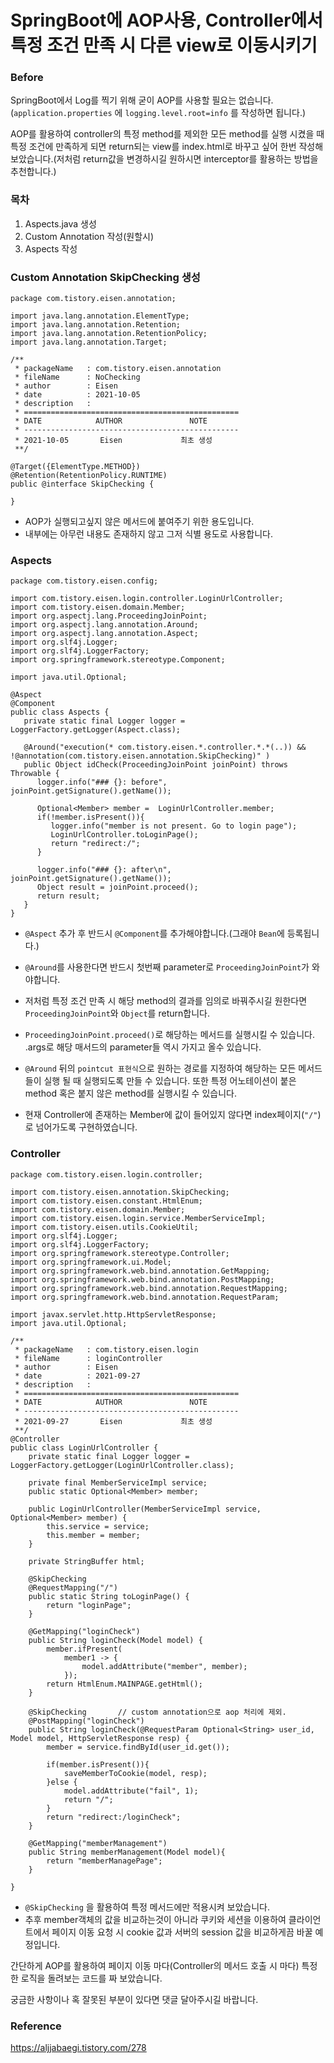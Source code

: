 # SpringBoot에 AOP사용, Controller에서 특정 조건 만족 시 다른 view로 이동시키기

### Before

SpringBoot에서 Log를 찍기 위해 굳이 AOP를 사용할 필요는 없습니다.  (```application.properties``` 에 ```logging.level.root=info``` 를 작성하면 됩니다.)

AOP를 활용하여 controller의 특정 method를 제외한 모든 method를 실행 시켰을 때 특정 조건에 만족하게 되면 return되는 view를 index.html로 바꾸고 싶어 한번 작성해 보았습니다.(저처럼 return값을 변경하시길 원하시면 interceptor를 활용하는 방법을 추천합니다.)

### 목차

1. Aspects.java 생성
2. Custom Annotation 작성(원할시)
3. Aspects 작성

### Custom Annotation SkipChecking 생성

```
package com.tistory.eisen.annotation;

import java.lang.annotation.ElementType;
import java.lang.annotation.Retention;
import java.lang.annotation.RetentionPolicy;
import java.lang.annotation.Target;

/**
 * packageName   : com.tistory.eisen.annotation
 * fileName      : NoChecking
 * author        : Eisen
 * date          : 2021-10-05
 * description   :
 * ================================================
 * DATE            AUTHOR               NOTE
 * ------------------------------------------------
 * 2021-10-05       Eisen             최초 생성
 **/

@Target({ElementType.METHOD})
@Retention(RetentionPolicy.RUNTIME)
public @interface SkipChecking {

}
```

- AOP가 실행되고싶지 않은 메서드에 붙여주기 위한 용도입니다.
- 내부에는 아무런 내용도 존재하지 않고 그저 식별 용도로 사용합니다.



### Aspects

```
package com.tistory.eisen.config;

import com.tistory.eisen.login.controller.LoginUrlController;
import com.tistory.eisen.domain.Member;
import org.aspectj.lang.ProceedingJoinPoint;
import org.aspectj.lang.annotation.Around;
import org.aspectj.lang.annotation.Aspect;
import org.slf4j.Logger;
import org.slf4j.LoggerFactory;
import org.springframework.stereotype.Component;

import java.util.Optional;

@Aspect
@Component
public class Aspects {
   private static final Logger logger = LoggerFactory.getLogger(Aspect.class);

   @Around("execution(* com.tistory.eisen.*.controller.*.*(..)) && !@annotation(com.tistory.eisen.annotation.SkipChecking)" )
   public Object idCheck(ProceedingJoinPoint joinPoint) throws Throwable {
      logger.info("### {}: before", joinPoint.getSignature().getName());
		
      Optional<Member> member =  LoginUrlController.member;
      if(!member.isPresent()){
         logger.info("member is not present. Go to login page");
         LoginUrlController.toLoginPage();
         return "redirect:/";
      }

      logger.info("### {}: after\n", joinPoint.getSignature().getName());
      Object result = joinPoint.proceed();
      return result;
   }
}
```

- ```@Aspect``` 추가 후 반드시 ```@Component```를 추가해야합니다.(그래야 ```Bean```에 등록됩니다.)
- ```@Around```를 사용한다면 반드시 첫번째 parameter로 ```ProceedingJoinPoint```가 와야합니다.
- 저처럼 특정 조건 만족 시 해당 method의 결과를 임의로 바꿔주시길 원한다면 ```ProceedingJoinPoint```와 ```Object```를 return합니다.
- ```ProceedingJoinPoint.proceed()```로 해당하는 메서드를 실행시킬 수 있습니다. .args로 해당 매서드의 parameter들 역시 가지고 올수 있습니다.

- ```@Around``` 뒤의 ```pointcut 표현식```으로 원하는 경로를 지정하여 해당하는 모든 메서드들이 실행 될 때 실행되도록 만들 수 있습니다. 또한 특정 어노테이션이 붙은 method 혹은 붙지 않은 method를 실행시킬 수 있습니다.
- 현재 Controller에 존재하는 Member에 값이 들어있지 않다면 index페이지(```"/"```)로 넘어가도록 구현하였습니다.



### Controller

```
package com.tistory.eisen.login.controller;

import com.tistory.eisen.annotation.SkipChecking;
import com.tistory.eisen.constant.HtmlEnum;
import com.tistory.eisen.domain.Member;
import com.tistory.eisen.login.service.MemberServiceImpl;
import com.tistory.eisen.utils.CookieUtil;
import org.slf4j.Logger;
import org.slf4j.LoggerFactory;
import org.springframework.stereotype.Controller;
import org.springframework.ui.Model;
import org.springframework.web.bind.annotation.GetMapping;
import org.springframework.web.bind.annotation.PostMapping;
import org.springframework.web.bind.annotation.RequestMapping;
import org.springframework.web.bind.annotation.RequestParam;

import javax.servlet.http.HttpServletResponse;
import java.util.Optional;

/**
 * packageName   : com.tistory.eisen.login
 * fileName      : loginController
 * author        : Eisen
 * date          : 2021-09-27
 * description   :
 * ================================================
 * DATE            AUTHOR               NOTE
 * ------------------------------------------------
 * 2021-09-27       Eisen             최초 생성
 **/
@Controller
public class LoginUrlController {
	private static final Logger logger = LoggerFactory.getLogger(LoginUrlController.class);

	private final MemberServiceImpl service;
	public static Optional<Member> member;

	public LoginUrlController(MemberServiceImpl service, Optional<Member> member) {
		this.service = service;
		this.member = member;
	}

	private StringBuffer html;

	@SkipChecking
	@RequestMapping("/")
	public static String toLoginPage() {
		return "loginPage";
	}

	@GetMapping("loginCheck")
	public String loginCheck(Model model) {
		member.ifPresent(
			member1 -> {
				model.addAttribute("member", member);
			});
		return HtmlEnum.MAINPAGE.getHtml();
	}

	@SkipChecking		// custom annotation으로 aop 처리에 제외.
	@PostMapping("loginCheck")
	public String loginCheck(@RequestParam Optional<String> user_id, Model model, HttpServletResponse resp) {
		member = service.findById(user_id.get());
		
		if(member.isPresent()){
			saveMemberToCookie(model, resp);
		}else {
			model.addAttribute("fail", 1);
			return "/";
		}
		return "redirect:/loginCheck";
	}

	@GetMapping("memberManagement")
	public String memberManagement(Model model){
		return "memberManagePage";
	}

}

```

- ```@SkipChecking``` 을 활용하여 특정 메서드에만 적용시켜 보았습니다.
- 추후 member객체의 값을 비교하는것이 아니라 쿠키와 세션을 이용하여 클라이언트에서 페이지 이동 요청 시 cookie 값과 서버의 session 값을 비교하게끔 바꿀 예정입니다.

간단하게 AOP를 활용하여 페이지 이동 마다(Controller의 메서드 호출 시 마다) 특정한 로직을 돌려보는 코드를 짜 보았습니다.

궁금한 사항이나 혹 잘못된 부분이 있다면 댓글 달아주시길 바랍니다.

### Reference

https://aljjabaegi.tistory.com/278
